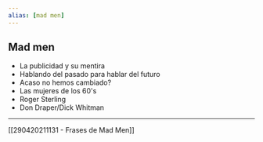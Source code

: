 ```yaml
---
alias: [mad men]
---
```


## Mad men

-   La publicidad y su mentira
-   Hablando del pasado para hablar del futuro
-   Acaso no hemos cambiado?
-   Las mujeres de los 60's
-   Roger Sterling
-   Don Draper/Dick Whitman

---
[[290420211131 - Frases de Mad Men]]